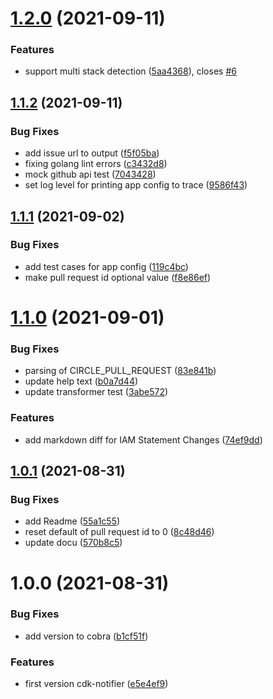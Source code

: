 # [1.2.0](https://github.com/karlderkaefer/cdk-notifier/compare/v1.1.2...v1.2.0) (2021-09-11)


### Features

* support multi stack detection ([5aa4368](https://github.com/karlderkaefer/cdk-notifier/commit/5aa4368388fa8bf499f5336c355ef6cec7390502)), closes [#6](https://github.com/karlderkaefer/cdk-notifier/issues/6)

## [1.1.2](https://github.com/karlderkaefer/cdk-notifier/compare/v1.1.1...v1.1.2) (2021-09-11)


### Bug Fixes

* add issue url to output ([f5f05ba](https://github.com/karlderkaefer/cdk-notifier/commit/f5f05badf54638102a12d530e5b10f37070ca51c))
* fixing golang lint errors ([c3432d8](https://github.com/karlderkaefer/cdk-notifier/commit/c3432d83dcd5257c18d37949d0c8571299c6e0e6))
* mock github api test ([7043428](https://github.com/karlderkaefer/cdk-notifier/commit/70434289da7bceb22d70e995cd8f1cacbc9650a2))
* set log level for printing app config to trace ([9586f43](https://github.com/karlderkaefer/cdk-notifier/commit/9586f43134c2b732a596092f6605f2e813f71c07))

## [1.1.1](https://github.com/karlderkaefer/cdk-notifier/compare/v1.1.0...v1.1.1) (2021-09-02)


### Bug Fixes

* add test cases for app config ([119c4bc](https://github.com/karlderkaefer/cdk-notifier/commit/119c4bc73000bd0f42f38b59e510c75f139b74cc))
* make pull request id optional value ([f8e86ef](https://github.com/karlderkaefer/cdk-notifier/commit/f8e86ef931268b9bc80b5b15f743cd761210c277))

# [1.1.0](https://github.com/karlderkaefer/cdk-notifier/compare/v1.0.1...v1.1.0) (2021-09-01)


### Bug Fixes

* parsing of CIRCLE_PULL_REQUEST ([83e841b](https://github.com/karlderkaefer/cdk-notifier/commit/83e841b38ae526b16cee0888d0248aa6f05a824e))
* update help text ([b0a7d44](https://github.com/karlderkaefer/cdk-notifier/commit/b0a7d443d31b1d8da2cb8edb03279acf9cfb1ebf))
* update transformer test ([3abe572](https://github.com/karlderkaefer/cdk-notifier/commit/3abe572252d9f75b3e7e6ea0c902ba4722a8d7b1))


### Features

* add markdown diff for IAM Statement Changes ([74ef9dd](https://github.com/karlderkaefer/cdk-notifier/commit/74ef9ddb355d45db20fbbd7dbe7ebeaddb13406d))

## [1.0.1](https://github.com/karlderkaefer/cdk-notifier/compare/v1.0.0...v1.0.1) (2021-08-31)


### Bug Fixes

* add Readme ([55a1c55](https://github.com/karlderkaefer/cdk-notifier/commit/55a1c5519d4619aaff44e24c0290bab4f4949b83))
* reset default of pull request id to 0 ([8c48d46](https://github.com/karlderkaefer/cdk-notifier/commit/8c48d46a928a02ca21b9aec2fd63216e9f4f10b4))
* update docu ([570b8c5](https://github.com/karlderkaefer/cdk-notifier/commit/570b8c5d51ce69e117046f60f6301a5af28d8bae))

# 1.0.0 (2021-08-31)


### Bug Fixes

* add version to cobra ([b1cf51f](https://github.com/karlderkaefer/cdk-notifier/commit/b1cf51f7563b756f8e29b35beead75cfde62a19f))


### Features

* first version cdk-notifier ([e5e4ef9](https://github.com/karlderkaefer/cdk-notifier/commit/e5e4ef9e5fab0f2964326a41d685f472464dbe90))
